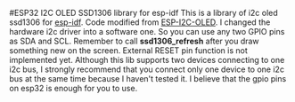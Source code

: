 #ESP32 I2C OLED SSD1306 library for esp-idf
This is a library of i2c oled ssd1306 for [esp-idf](https://github.com/espressif/esp-idf).
Code modified from [ESP-I2C-OLED](https://github.com/baoshi/ESP-I2C-OLED).
I changed the hardware i2c driver into a software one. So you can use any two GPIO pins as SDA and SCL.
Remember to call **ssd1306_refresh** after you draw something new on the screen.
External RESET pin function is not implemented yet.
Although this lib supports two devices connecting to one i2c bus, I strongly recommend that you connect only one device to one i2c bus at the same time because I haven't tested it. I believe that the gpio pins on esp32 is enough for you to use. 
